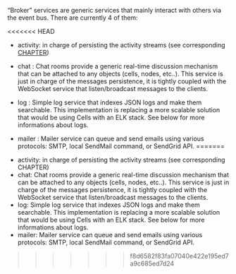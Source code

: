 
“Broker” services are generic services that mainly interact with others via the event bus. There are currently 4 of them:

<<<<<<< HEAD
* activity: in charge of persisting the activity streams (see corresponding [CHAPTER](https://pydio.com/en/docs/developer-guide/activity-streams))

* chat : Chat rooms provide a generic real-time discussion mechanism that can be attached to any objects (cells, nodes, etc..). This service is just in charge of the messages persistence, it is tightly coupled with the WebSocket service that listen/broadcast messages to the clients.

* log : Simple log service that indexes JSON logs and make them searchable. This implementation is replacing a more scalable solution that would be using Cells with an ELK stack. See below for more informations about logs.

* mailer : Mailer service can queue and send emails using various protocols: SMTP, local SendMail command, or SendGrid API.
=======
- activity: in charge of persisting the activity streams (see corresponding CHAPTER)
- chat: Chat rooms provide a generic real-time discussion mechanism that can be attached to any objects (cells, nodes, etc..). This service is just in charge of the messages persistence, it is tightly coupled with the WebSocket service that listen/broadcast messages to the clients.
- log: Simple log service that indexes JSON logs and make them searchable. This implementation is replacing a more scalable solution that would be using Cells with an ELK stack. See below for more informations about logs.
- mailer: Mailer service can queue and send emails using various protocols: SMTP, local SendMail command, or SendGrid API.
>>>>>>> f8d6582f83fa07040e422e195ed7a9c685ed7d24
